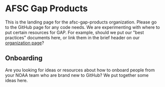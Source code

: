 # AFSC Gap Products
This is the landing page for the afsc-gap-products organization. Please go to the GitHub page for any code needs. We are experimenting with where to put certain resources for GAP. For example, should we put our "best practices" documents here, or link them in the brief header on our [organization page](https://github.com/afsc-gap-products/)? 

## Onboarding
Are you looking for ideas or resources about how to onboard people from your NOAA team who are brand new to GitHub? We put together some ideas here.
